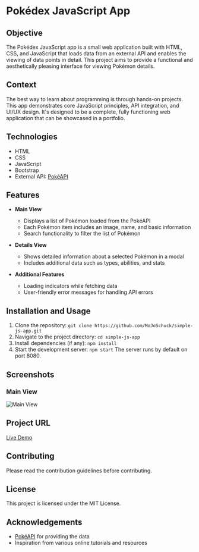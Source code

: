 # Pokédex JavaScript App

## Objective
The Pokédex JavaScript app is a small web application built with HTML, CSS, and JavaScript that loads data from an external API and enables the viewing of data points in detail. This project aims to provide a functional and aesthetically pleasing interface for viewing Pokémon details.

## Context
The best way to learn about programming is through hands-on projects. This app demonstrates core JavaScript principles, API integration, and UI/UX design. It's designed to be a complete, fully functioning web application that can be showcased in a portfolio.

## Technologies

- HTML
- CSS
- JavaScript
- Bootstrap
- External API: [PokéAPI](https://pokeapi.co/)

## Features

- **Main View**
  - Displays a list of Pokémon loaded from the PokéAPI
  - Each Pokémon item includes an image, name, and basic information
  - Search functionality to filter the list of Pokémon

- **Details View**
  - Shows detailed information about a selected Pokémon in a modal
  - Includes additional data such as types, abilities, and stats

- **Additional Features**
  - Loading indicators while fetching data
  - User-friendly error messages for handling API errors

## Installation and Usage

1. Clone the repository: `git clone https://github.com/MoJoSchuck/simple-js-app.git`
2. Navigate to the project directory: `cd simple-js-app`
3. Install dependencies (if any): `npm install`
4. Start the development server: `npm start`
The server runs by default on port 8080.

## Screenshots

### Main View
![Main View](screenshots/Bildschirmfoto-2024-08-08-um-09.36.52.png)

## Project URL

[Live Demo](https://mojoschuck.github.io/simple-js-app/)

## Contributing

Please read the contribution guidelines before contributing.

## License

This project is licensed under the MIT License.

## Acknowledgements

- [PokéAPI](https://pokeapi.co/) for providing the data
- Inspiration from various online tutorials and resources


